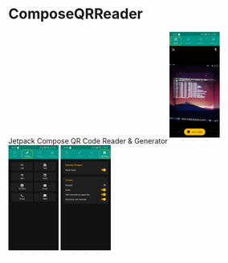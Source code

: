 # ComposeQRReader
Jetpack Compose QR Code Reader &amp; Generator
<img src="Screenshot_2022-09-19-20-55-39-12_cfd4524b43461dae416bad64cd4c137c.jpg" width="100px" />
<img src="Screenshot_2022-09-19-20-55-46-89_cfd4524b43461dae416bad64cd4c137c.jpg" width="100px" />
<img src="Screenshot_2022-09-19-20-55-53-33_cfd4524b43461dae416bad64cd4c137c.jpg" width="100px" />
